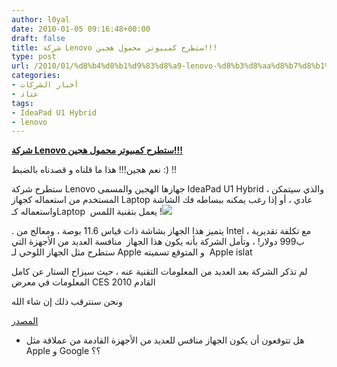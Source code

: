 ```yaml
---
author: l0yal
date: 2010-01-05 09:16:48+00:00
draft: false
title: شركة Lenovo ستطرح كمبيوتر محمول هجين!!!
type: post
url: /2010/01/%d8%b4%d8%b1%d9%83%d8%a9-lenovo-%d8%b3%d8%aa%d8%b7%d8%b1%d8%ad-%d9%83%d9%85%d8%a8%d9%8a%d9%88%d8%aa%d8%b1-%d9%85%d8%ad%d9%85%d9%88%d9%84-%d9%87%d8%ac%d9%8a%d9%86/
categories:
- أخبار الشركات
- عتاد
tags:
- IdeaPad U1 Hybrid
- lenovo
---
```


[**شركة Lenovo ستطرح كمبيوتر محمول هجين!!!**](http://www.it-scoop.com/2010/01/%d8%b4%d8%b1%d9%83%d8%a9-lenovo-%d8%b3%d8%aa%d8%b7%d8%b1%d8%ad-%d9%83%d9%85%d8%a8%d9%8a%d9%88%d8%aa%d8%b1-%d9%85%d8%ad%d9%85%d9%88%d9%84-%d9%87%d8%ac%d9%8a%d9%86/)


نعم هجين!!! هذا ما قلناه و قصدناه بالضبط :) !!

ستطرح شركة Lenovo جهازها الهجين والمسمى IdeaPad U1 Hybrid ، والذي سيتمكن المستخدم من استعماله كجهاز Laptop عادي ، أو إذا رغب يمكنه ببساطه فك الشاشة واستعماله كـLaptop  يعمل بتقنية اللمس !![![](http://www.it-scoop.com/wp-content/uploads/2010/01/IdeaPad_Hybrid_05_copy_610x543.jpg)
](http://www.it-scoop.com/2010/01/%d8%b4%d8%b1%d9%83%d8%a9-lenovo-%d8%b3%d8%aa%d8%b7%d8%b1%d8%ad-%d9%83%d9%85%d8%a8%d9%8a%d9%88%d8%aa%d8%b1-%d9%85%d8%ad%d9%85%d9%88%d9%84-%d9%87%d8%ac%d9%8a%d9%86/)

. يتميز هذا الجهاز بشاشة ذات قياس 11.6 بوصة ، ومعالج من Intel ، مع تكلفة تقديرية ب999 دولار! ، وتأمل الشركة بأنه يكون هذا الجهاز  منافسة العديد من الأجهزة التي ستطرح مثل الجهاز اللوحي لـ Apple و المتوقع تسميته  Apple islat

لم تذكر الشركة بعد العديد من المعلومات التقنية عنه ، حيث سيزاح الستار عن كامل المعلومات في معرض CES 2010 القادم

ونحن سنترقب ذلك إن شاء الله

[المصدر](http://ces.cnet.com/8301-31045_1-10424800-269.html)

- هل تتوقعون أن يكون الجهاز منافس للعديد من الأجهزة القادمة من عملاقة مثل Apple و Google ؟؟
